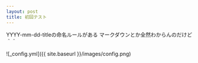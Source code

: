 ```yaml
---
layout: post
title: 初回テスト
---
```


YYYY-mm-dd-titleの命名ルールがある
マークダウンとか全然わからんのだけど＾＾

![_config.yml]({{ site.baseurl }}/images/config.png)
